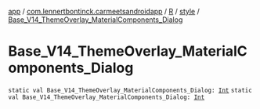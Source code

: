 [app](../../../index.md) / [com.lennertbontinck.carmeetsandroidapp](../../index.md) / [R](../index.md) / [style](index.md) / [Base_V14_ThemeOverlay_MaterialComponents_Dialog](./-base_-v14_-theme-overlay_-material-components_-dialog.md)

# Base_V14_ThemeOverlay_MaterialComponents_Dialog

`static val Base_V14_ThemeOverlay_MaterialComponents_Dialog: `[`Int`](https://kotlinlang.org/api/latest/jvm/stdlib/kotlin/-int/index.html)
`static val Base_V14_ThemeOverlay_MaterialComponents_Dialog: `[`Int`](https://kotlinlang.org/api/latest/jvm/stdlib/kotlin/-int/index.html)